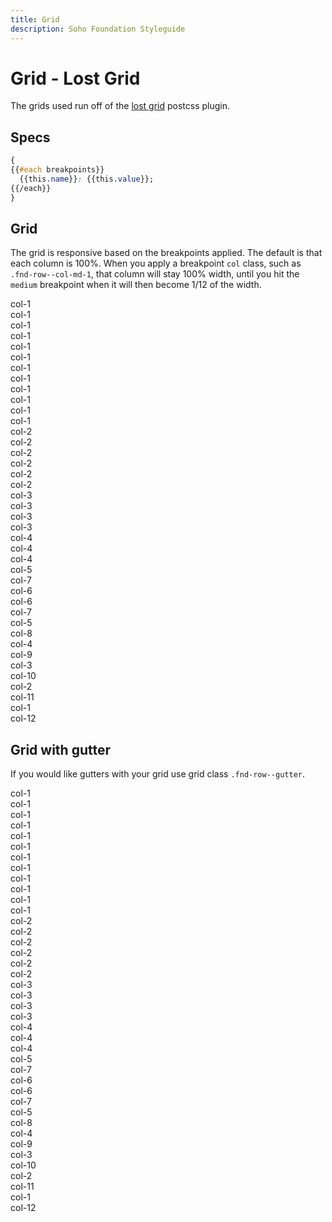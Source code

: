 ```yaml
---
title: Grid
description: Soho Foundation Styleguide
---
```


# Grid - Lost Grid

The grids used run off of the [lost grid](http://lostgrid.org/docs.html) postcss plugin.

## Specs

```css
{
{{#each breakpoints}}
  {{this.name}}: {{this.value}};
{{/each}}
}
```

## Grid

The grid is responsive based on the breakpoints applied. The default is that each column is 100%. When you apply a breakpoint `col` class, such as `.fnd-row--col-md-1`, that column will stay 100% width, until you hit the `medium` breakpoint when it will then become 1/12 of the width.

<div class="fnd-row example-row">
  <div class="fnd-row--col-1 fnd-row--col-sm-1">col-1</div>
  <div class="fnd-row--col-1 fnd-row--col-sm-1">col-1</div>
  <div class="fnd-row--col-1 fnd-row--col-sm-1">col-1</div>
  <div class="fnd-row--col-1 fnd-row--col-sm-1">col-1</div>
  <div class="fnd-row--col-1 fnd-row--col-sm-1">col-1</div>
  <div class="fnd-row--col-1 fnd-row--col-sm-1">col-1</div>
  <div class="fnd-row--col-1 fnd-row--col-sm-1">col-1</div>
  <div class="fnd-row--col-1 fnd-row--col-sm-1">col-1</div>
  <div class="fnd-row--col-1 fnd-row--col-sm-1">col-1</div>
  <div class="fnd-row--col-1 fnd-row--col-sm-1">col-1</div>
  <div class="fnd-row--col-1 fnd-row--col-sm-1">col-1</div>
  <div class="fnd-row--col-1 fnd-row--col-sm-1">col-1</div>
</div>

<div class="fnd-row example-row">
  <div class="fnd-row--col-2 fnd-row--col-sm-2">col-2</div>
  <div class="fnd-row--col-2 fnd-row--col-sm-2">col-2</div>
  <div class="fnd-row--col-2 fnd-row--col-sm-2">col-2</div>
  <div class="fnd-row--col-2 fnd-row--col-sm-2">col-2</div>
  <div class="fnd-row--col-2 fnd-row--col-sm-2">col-2</div>
  <div class="fnd-row--col-2 fnd-row--col-sm-2">col-2</div>
</div>

<div class="fnd-row example-row">
  <div class="fnd-row--col-3 fnd-row--col-sm-3">col-3</div>
  <div class="fnd-row--col-3 fnd-row--col-sm-3">col-3</div>
  <div class="fnd-row--col-3 fnd-row--col-sm-3">col-3</div>
  <div class="fnd-row--col-3 fnd-row--col-sm-3">col-3</div>
</div>

<div class="fnd-row example-row">
  <div class="fnd-row--col-4 fnd-row--col-sm-4">col-4</div>
  <div class="fnd-row--col-4 fnd-row--col-sm-4">col-4</div>
  <div class="fnd-row--col-4 fnd-row--col-sm-4">col-4</div>
</div>

<div class="fnd-row example-row">
  <div class="fnd-row--col-5 fnd-row--col-sm-5">col-5</div>
  <div class="fnd-row--col-7 fnd-row--col-sm-7">col-7</div>
</div>

<div class="fnd-row example-row">
  <div class="fnd-row--col-6 fnd-row--col-sm-6">col-6</div>
  <div class="fnd-row--col-6 fnd-row--col-sm-6">col-6</div>
</div>

<div class="fnd-row example-row">
  <div class="fnd-row--col-7 fnd-row--col-sm-7">col-7</div>
  <div class="fnd-row--col-5 fnd-row--col-sm-5">col-5</div>
</div>

<div class="fnd-row example-row">
  <div class="fnd-row--col-8 fnd-row--col-sm-8">col-8</div>
  <div class="fnd-row--col-4 fnd-row--col-sm-4">col-4</div>
</div>

<div class="fnd-row example-row">
  <div class="fnd-row--col-9 fnd-row--col-sm-9">col-9</div>
  <div class="fnd-row--col-3 fnd-row--col-sm-3">col-3</div>
</div>

<div class="fnd-row example-row">
  <div class="fnd-row--col-10 fnd-row--col-sm-10">col-10</div>
  <div class="fnd-row--col-2 fnd-row--col-sm-2">col-2</div>
</div>

<div class="fnd-row example-row">
  <div class="fnd-row--col-11 fnd-row--col-sm-11">col-11</div>
  <div class="fnd-row--col-1 fnd-row--col-sm-1">col-1</div>
</div>

<div class="fnd-row example-row">
  <div class="fnd-row--col-12 fnd-row--col-sm-12">col-12</div>
</div>

## Grid with gutter

If you would like gutters with your grid use grid class `.fnd-row--gutter`.

<div class="fnd-row--gutter example-row">
  <div class="fnd-row--col-1 fnd-row--col-sm-1">col-1</div>
  <div class="fnd-row--col-1 fnd-row--col-sm-1">col-1</div>
  <div class="fnd-row--col-1 fnd-row--col-sm-1">col-1</div>
  <div class="fnd-row--col-1 fnd-row--col-sm-1">col-1</div>
  <div class="fnd-row--col-1 fnd-row--col-sm-1">col-1</div>
  <div class="fnd-row--col-1 fnd-row--col-sm-1">col-1</div>
  <div class="fnd-row--col-1 fnd-row--col-sm-1">col-1</div>
  <div class="fnd-row--col-1 fnd-row--col-sm-1">col-1</div>
  <div class="fnd-row--col-1 fnd-row--col-sm-1">col-1</div>
  <div class="fnd-row--col-1 fnd-row--col-sm-1">col-1</div>
  <div class="fnd-row--col-1 fnd-row--col-sm-1">col-1</div>
  <div class="fnd-row--col-1 fnd-row--col-sm-1">col-1</div>
</div>

<div class="fnd-row--gutter example-row">
  <div class="fnd-row--col-2 fnd-row--col-sm-2">col-2</div>
  <div class="fnd-row--col-2 fnd-row--col-sm-2">col-2</div>
  <div class="fnd-row--col-2 fnd-row--col-sm-2">col-2</div>
  <div class="fnd-row--col-2 fnd-row--col-sm-2">col-2</div>
  <div class="fnd-row--col-2 fnd-row--col-sm-2">col-2</div>
  <div class="fnd-row--col-2 fnd-row--col-sm-2">col-2</div>
</div>

<div class="fnd-row--gutter example-row">
  <div class="fnd-row--col-3 fnd-row--col-sm-3">col-3</div>
  <div class="fnd-row--col-3 fnd-row--col-sm-3">col-3</div>
  <div class="fnd-row--col-3 fnd-row--col-sm-3">col-3</div>
  <div class="fnd-row--col-3 fnd-row--col-sm-3">col-3</div>
</div>

<div class="fnd-row--gutter example-row">
  <div class="fnd-row--col-4 fnd-row--col-sm-4">col-4</div>
  <div class="fnd-row--col-4 fnd-row--col-sm-4">col-4</div>
  <div class="fnd-row--col-4 fnd-row--col-sm-4">col-4</div>
</div>

<div class="fnd-row--gutter example-row">
  <div class="fnd-row--col-5 fnd-row--col-sm-5">col-5</div>
  <div class="fnd-row--col-7 fnd-row--col-sm-7">col-7</div>
</div>

<div class="fnd-row--gutter example-row">
  <div class="fnd-row--col-6 fnd-row--col-sm-6">col-6</div>
  <div class="fnd-row--col-6 fnd-row--col-sm-6">col-6</div>
</div>

<div class="fnd-row--gutter example-row">
  <div class="fnd-row--col-7 fnd-row--col-sm-7">col-7</div>
  <div class="fnd-row--col-5 fnd-row--col-sm-5">col-5</div>
</div>

<div class="fnd-row--gutter example-row">
  <div class="fnd-row--col-8 fnd-row--col-sm-8">col-8</div>
  <div class="fnd-row--col-4 fnd-row--col-sm-4">col-4</div>
</div>

<div class="fnd-row--gutter example-row">
  <div class="fnd-row--col-9 fnd-row--col-sm-9">col-9</div>
  <div class="fnd-row--col-3 fnd-row--col-sm-3">col-3</div>
</div>

<div class="fnd-row--gutter example-row">
  <div class="fnd-row--col-10 fnd-row--col-sm-10">col-10</div>
  <div class="fnd-row--col-2 fnd-row--col-sm-2">col-2</div>
</div>

<div class="fnd-row--gutter example-row">
  <div class="fnd-row--col-11 fnd-row--col-sm-11">col-11</div>
  <div class="fnd-row--col-1 fnd-row--col-sm-1">col-1</div>
</div>

<div class="fnd-row--gutter example-row">
  <div class="fnd-row--col-12 fnd-row--col-sm-12">col-12</div>
</div>
